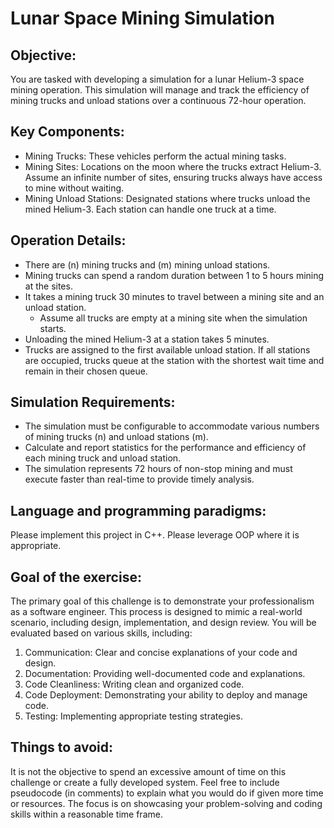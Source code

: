 # Lunar Space Mining Simulation

## Objective:

You are tasked with developing a simulation for a lunar Helium-3 space mining operation. This simulation will manage and track the efficiency of mining trucks and unload stations over a continuous 72-hour operation.

## Key Components:
 - Mining Trucks: These vehicles perform the actual mining tasks.
 - Mining Sites: Locations on the moon where the trucks extract Helium-3. Assume an infinite number of sites, ensuring trucks always have access to mine without waiting.
 - Mining Unload Stations: Designated stations where trucks unload the mined Helium-3. Each station can handle one truck at a time.

## Operation Details:
 - There are (n) mining trucks and (m) mining unload stations.
 - Mining trucks can spend a random duration between 1 to 5 hours mining at the sites.
 - It takes a mining truck 30 minutes to travel between a mining site and an unload station.
   - Assume all trucks are empty at a mining site when the simulation starts.
 - Unloading the mined Helium-3 at a station takes 5 minutes.
 - Trucks are assigned to the first available unload station. If all stations are occupied, trucks queue at the station with the shortest wait time and remain in their chosen queue.

## Simulation Requirements:
 - The simulation must be configurable to accommodate various numbers of mining trucks (n) and unload stations (m).
 - Calculate and report statistics for the performance and efficiency of each mining truck and unload station.
 - The simulation represents 72 hours of non-stop mining and must execute faster than real-time to provide timely analysis.

## Language and programming paradigms:
Please implement this project in C++. Please leverage OOP where it is appropriate.


## Goal of the exercise:
The primary goal of this challenge is to demonstrate your professionalism as a software engineer. This process is designed to mimic a real-world scenario, including design, implementation, and design review. You will be evaluated based on various skills, including:

  1. Communication: Clear and concise explanations of your code and design.
  2. Documentation: Providing well-documented code and explanations.
  3. Code Cleanliness: Writing clean and organized code.
  4. Code Deployment: Demonstrating your ability to deploy and manage code.
  5. Testing: Implementing appropriate testing strategies.

## Things to avoid:
It is not the objective to spend an excessive amount of time on this challenge or create a fully
developed system. Feel free to include pseudocode (in comments) to explain what you would do if
given more time or resources. The focus is on showcasing your problem-solving and coding skills
within a reasonable time frame.
